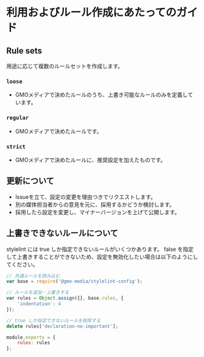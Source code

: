 # 利用およびルール作成にあたってのガイド

## Rule sets
用途に応じて複数のルールセットを作成します。

### `loose`
* GMOメディアで決めたルールのうち、上書き可能なルールのみを定義しています。

### `regular`
* GMOメディアで決めたルールです。

### `strict`
* GMOメディアで決めたルールに、推奨設定を加えたものです。

## 更新について
* Issueを立て、設定の変更を理由つきでリクエストします。
* 別の媒体担当者からの意見を元に、採用するかどうか検討します。
* 採用したら設定を変更し、マイナーバージョンを上げて公開します。

## 上書きできないルールについて
stylelint には true しか指定できないルールがいくつかあります。
false を指定して上書きすることができないため、設定を無効化したい場合は以下のようにしてください。

```js:stylelint.config.js
// 共通ルールを読み込む
var base = require('@gmo-media/stylelint-config');

// ルールを追加・上書きする
var rules = Object.assign({}, base.rules, {
    'indentation': 4
});

// true しか指定できないルールを削除する
delete rules['declaration-no-important'];

module.exports = {
    rules: rules
};
```
